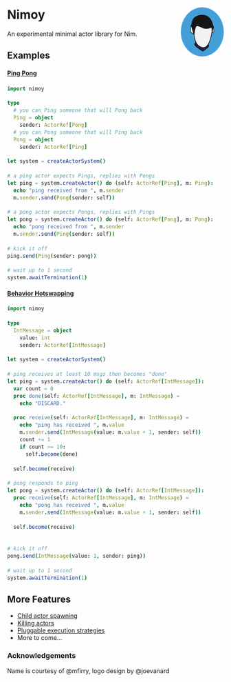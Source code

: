 # Nimoy <img align=right src="img/nimoy.png" alt="(Icon)" />

An experimental minimal actor library for Nim.

## Examples

#### [Ping Pong](examples/pingpong.nim)

```nim
import nimoy

type
  # you can Ping someone that will Pong back
  Ping = object 
    sender: ActorRef[Pong]
  # you can Pong someone that will Ping back
  Pong = object
    sender: ActorRef[Ping]

let system = createActorSystem()

# a ping actor expects Pings, replies with Pongs
let ping = system.createActor() do (self: ActorRef[Ping], m: Ping):
  echo "ping received from ", m.sender
  m.sender.send(Pong(sender: self))

# a pong actor expects Pongs, replies with Pings
let pong = system.createActor() do (self: ActorRef[Pong], m: Pong):
  echo "pong received from ", m.sender
  m.sender.send(Ping(sender: self))

# kick it off
ping.send(Ping(sender: pong))

# wait up to 1 second
system.awaitTermination(1)
```

#### [Behavior Hotswapping](examples/become.nim)

```nim
import nimoy

type
  IntMessage = object
    value: int
    sender: ActorRef[IntMessage]

let system = createActorSystem()

# ping receives at least 10 msgs then becomes "done"
let ping = system.createActor() do (self: ActorRef[IntMessage]):
  var count = 0
  proc done(self: ActorRef[IntMessage], m: IntMessage) =
    echo "DISCARD."

  proc receive(self: ActorRef[IntMessage], m: IntMessage) =
    echo "ping has received ", m.value
    m.sender.send(IntMessage(value: m.value + 1, sender: self))
    count += 1
    if count >= 10:
      self.become(done)

  self.become(receive)

# pong responds to ping
let pong = system.createActor() do (self: ActorRef[IntMessage]):
  proc receive(self: ActorRef[IntMessage], m: IntMessage) =
    echo "pong has received ", m.value
    m.sender.send(IntMessage(value: m.value + 1, sender: self))

  self.become(receive)


# kick it off
pong.send(IntMessage(value: 1, sender: ping))

# wait up to 1 second
system.awaitTermination(1)
```


## More Features

- [Child actor spawning](examples/spawn.nim)
- [Killing actors](examples/kill.nim)
- [Pluggable execution strategies](src/nimoy/executors.nim)
- More to come...

### Acknowledgements
Name is courtesy of @mfirry, logo design by @joevanard
